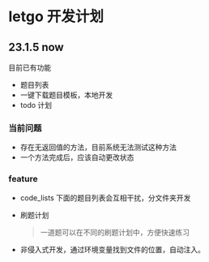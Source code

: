 # letgo 开发计划

## 23.1.5 now

目前已有功能

- 题目列表
- 一键下载题目模板，本地开发
- todo 计划

### 当前问题

- 存在无返回值的方法，目前系统无法测试这种方法
- 一个方法完成后，应该自动更改状态

### feature

- code_lists 下面的题目列表会互相干扰，分文件夹开发

- 刷题计划

  >  一道题可以在不同的刷题计划中，方便快速练习
  
- 非侵入式开发，通过环境变量找到文件的位置，自动注入。
